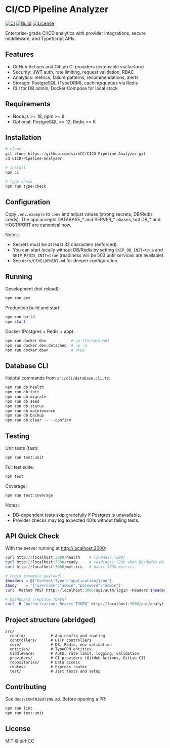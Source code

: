 # CI/CD Pipeline Analyzer

[![CI](https://github.com/sirhCC/CICD-Pipeline-Analyzer/actions/workflows/ci.yml/badge.svg)](https://github.com/sirhCC/CICD-Pipeline-Analyzer/actions/workflows/ci.yml)
[![Build](https://img.shields.io/github/actions/workflow/status/sirhCC/CICD-Pipeline-Analyzer/ci.yml?branch=main&label=build)](https://github.com/sirhCC/CICD-Pipeline-Analyzer/actions)
[![License](https://img.shields.io/github/license/sirhCC/CICD-Pipeline-Analyzer)](LICENSE)

Enterprise-grade CI/CD analytics with provider integrations, secure middleware, and TypeScript APIs.

## Features

- GitHub Actions and GitLab CI providers (extensible via factory)
- Security: JWT auth, rate limiting, request validation, RBAC
- Analytics: metrics, failure patterns, recommendations, alerts
- Storage: PostgreSQL (TypeORM), caching/queues via Redis
- CLI for DB admin, Docker Compose for local stack

## Requirements

- Node.js >= 18, npm >= 8
- Optional: PostgreSQL >= 12, Redis >= 6

## Installation

```powershell
# clone
git clone https://github.com/sirhCC/CICD-Pipeline-Analyzer.git
cd CICD-Pipeline-Analyzer

# install
npm ci

# type check
npm run type-check
```

## Configuration

Copy `.env.example` to `.env` and adjust values (strong secrets, DB/Redis creds). The app accepts DATABASE_* and SERVER_* aliases, but DB_* and HOST/PORT are canonical now.

Notes:

- Secrets must be at least 32 characters (enforced).
- You can start locally without DB/Redis by setting `SKIP_DB_INIT=true` and `SKIP_REDIS_INIT=true` (readiness will be 503 until services are available).
- See `docs/DEVELOPMENT.md` for deeper configuration.

## Running

Development (hot reload):

```powershell
npm run dev
```

Production build and start:

```powershell
npm run build
npm start
```

Docker (Postgres + Redis + app):

```powershell
npm run docker:dev           # up (foreground)
npm run docker:dev:detached  # up -d
npm run docker:down          # stop
```

## Database CLI

Helpful commands from `src/cli/database.cli.ts`:

```powershell
npm run db:health
npm run db:init
npm run db:migrate
npm run db:seed
npm run db:status
npm run db:maintenance
npm run db:backup
npm run db:clear -- --confirm
```

## Testing

Unit tests (fast):

```powershell
npm run test:unit
```

Full test suite:

```powershell
npm test
```

Coverage:

```powershell
npm run test:coverage
```

Notes:

- DB-dependent tests skip gracefully if Postgres is unavailable.
- Provider checks may log expected 401s without failing tests.

## API Quick Check

With the server running at <http://localhost:3000>:

```powershell
curl http://localhost:3000/health    # liveness (200)
curl http://localhost:3000/ready     # readiness (200 when DB/Redis OK, else 503)
curl http://localhost:3000/metrics   # basic JSON metrics

# Login (example payload)
$headers = @{"Content-Type"="application/json"}
$body    = '{"username":"admin","password":"admin"}'
curl -Method POST http://localhost:3000/api/auth/login -Headers $headers -Body $body

# Dashboard (replace TOKEN)
curl -H "Authorization: Bearer TOKEN" http://localhost:3000/api/analytics/dashboard
```

## Project structure (abridged)

```text
src/
  config/           # App config and routing
  controllers/      # HTTP controllers
  core/             # DB, Redis, env validation
  entities/         # TypeORM entities
  middleware/       # Auth, rate limit, logging, validation
  providers/        # CI providers (GitHub Actions, GitLab CI)
  repositories/     # Data access
  routes/           # Express routes
  test/             # Jest tests and setup
```

## Contributing

See `docs/CONTRIBUTING.md`. Before opening a PR:

```powershell
npm run lint
npm run test:unit
```

## License

MIT © sirhCC
